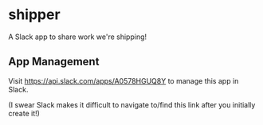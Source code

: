# shipper
A Slack app to share work we're shipping!

## App Management

Visit https://api.slack.com/apps/A0578HGUQ8Y to manage this app in Slack.

(I swear Slack makes it difficult to navigate to/find this link after you
initially create it!)
